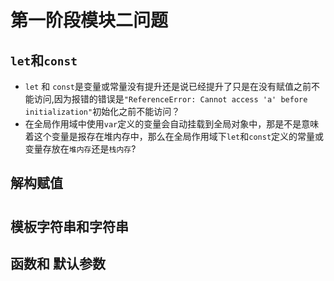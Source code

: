 #  第一阶段模块二问题

## `let`和`const`

* `let` 和 `const`是变量或常量没有提升还是说已经提升了只是在没有赋值之前不能访问,因为报错的错误是`"ReferenceError: Cannot access 'a' before initialization"`初始化之前不能访问？
* 在全局作用域中使用`var`定义的变量会自动挂载到全局对象中，那是不是意味着这个变量是报存在堆内存中，那么在全局作用域下`let`和`const`定义的常量或变量存放在`堆内存`还是`栈内存`? 

## 解构赋值

# 

## 模板字符串和字符串



## 函数和 默认参数



